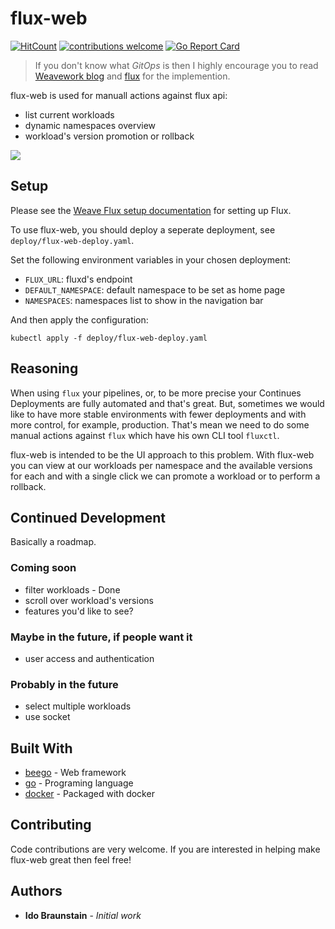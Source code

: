 # flux-web
[![HitCount](http://hits.dwyl.io/idobry/flux-web.svg)](http://hits.dwyl.io/idobry/flux-web) [![contributions welcome](https://img.shields.io/badge/contributions-welcome-brightgreen.svg?style=flat)](https://github.com/dwyl/esta/issues) [![Go Report Card](https://goreportcard.com/badge/github.com/idobry/flux-web)](https://goreportcard.com/report/github.com/idobry/flux-web)

> If you don't know what *GitOps* is then I highly encourage you to read [Weavework blog](https://www.weave.works/technologies/gitops/) and [flux](https://github.com/fluxcd/flux) for the implemention.

flux-web is used for manuall actions against flux api:
* list current workloads
* dynamic namespaces overview
* workload's version promotion or rollback

<img src="flux-web-01.gif"/>

## Setup

Please see the [Weave Flux setup documentation](https://github.com/weaveworks/flux/blob/master/site/standalone/installing.md) for setting up Flux.

To use flux-web, you should deploy a seperate deployment, see `deploy/flux-web-deploy.yaml`.

Set the following environment variables in your chosen deployment:

- `FLUX_URL`: fluxd's endpoint
- `DEFAULT_NAMESPACE`: default namespace to be set as home page
- `NAMESPACES`: namespaces list to show in the navigation bar

And then apply the configuration:

```
kubectl apply -f deploy/flux-web-deploy.yaml
```

## Reasoning

When using `flux` your pipelines, or, to be more precise your Continues Deployments are fully automated and that's great.
But, sometimes we would like to have more stable environments with fewer deployments and with more control, for example, production.
That's mean we need to do some manual actions against `flux` which have his own CLI tool `fluxctl`.

flux-web is intended to be the UI approach to this problem. With flux-web you can view at our workloads per namespace and the available versions for each and with a single click we can promote a workload or to perform a rollback.

## Continued Development

Basically a roadmap.

### Coming soon

- filter workloads - Done
- scroll over workload's versions
- features you'd like to see?

### Maybe in the future, if people want it

- user access and authentication

### Probably in the future

- select multiple workloads
- use socket

## Built With

* [beego](https://beego.me/) - Web framework
* [go](https://golang.org/) - Programing language
* [docker](https://www.docker.com/) - Packaged with docker


## Contributing

Code contributions are very welcome. If you are interested in helping make flux-web great then feel free!

## Authors

* **Ido Braunstain** - *Initial work*
